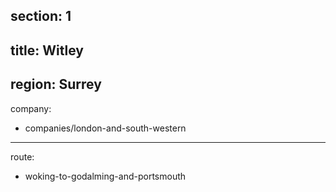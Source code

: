 section: 1
----
title: Witley
----
region: Surrey
----
company:
- companies/london-and-south-western
----
route:
- woking-to-godalming-and-portsmouth
